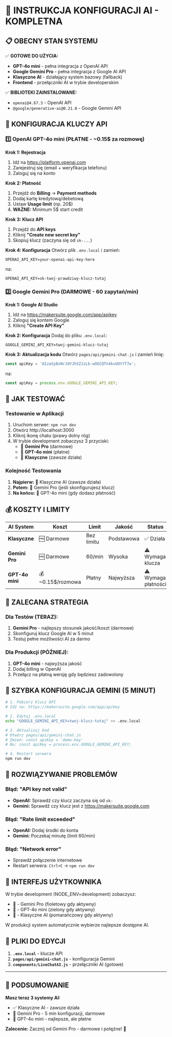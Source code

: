 # 🤖 INSTRUKCJA KONFIGURACJI AI - KOMPLETNA

## 📋 OBECNY STAN SYSTEMU

✅ **GOTOWE DO UŻYCIA:**
- **GPT-4o mini** - pełna integracja z OpenAI API
- **Google Gemini Pro** - pełna integracja z Google AI API  
- **Klasyczne AI** - działający system bazowy (fallback)
- **Frontend** - przełączniki AI w trybie developerskim

✅ **BIBLIOTEKI ZAINSTALOWANE:**
- `openai@4.67.3` - OpenAI API
- `@google/generative-ai@0.21.0` - Google Gemini API

## 🔧 KONFIGURACJA KLUCZY API

### 1️⃣ OpenAI GPT-4o mini (PŁATNE - ~0.15$ za rozmowę)

**Krok 1: Rejestracja**
1. Idź na https://platform.openai.com
2. Zarejestruj się (email + weryfikacja telefonu)
3. Zaloguj się na konto

**Krok 2: Płatność**
1. Przejdź do **Billing** → **Payment methods**
2. Dodaj kartę kredytową/debetową
3. Ustaw **Usage limit** (np. 20$)
4. **WAŻNE:** Minimum 5$ start credit

**Krok 3: Klucz API**
1. Przejdź do **API keys**
2. Kliknij **"Create new secret key"**
3. Skopiuj klucz (zaczyna się od `sk-...`)

**Krok 4: Konfiguracja**
Otwórz plik `.env.local` i zamień:
```
OPENAI_API_KEY=your-openai-api-key-here
```
na:
```
OPENAI_API_KEY=sk-twoj-prawdziwy-klucz-tutaj
```

### 2️⃣ Google Gemini Pro (DARMOWE - 60 zapytań/min)

**Krok 1: Google AI Studio**
1. Idź na https://makersuite.google.com/app/apikey
2. Zaloguj się kontem Google
3. Kliknij **"Create API Key"**

**Krok 2: Konfiguracja**
Dodaj do pliku `.env.local`:
```
GOOGLE_GEMINI_API_KEY=twoj-gemini-klucz-tutaj
```

**Krok 3: Aktualizacja kodu**
Otwórz `pages/api/gemini-chat.js` i zamień linię:
```javascript
const apiKey = 'AIzaSyBvNrJdYJhSZJzLb-wOGCQTn4kxUOtYT7w';
```
na:
```javascript
const apiKey = process.env.GOOGLE_GEMINI_API_KEY;
```

## 🎯 JAK TESTOWAĆ

### Testowanie w Aplikacji
1. Uruchom serwer: `npm run dev`
2. Otwórz http://localhost:3000
3. Kliknij ikonę chatu (prawy dolny róg)
4. W trybie development zobaczysz 3 przyciski:
   - 🔷 **Gemini Pro** (darmowe)
   - 🤖 **GPT-4o mini** (płatne)  
   - 🔧 **Klasyczne** (zawsze działa)

### Kolejność Testowania
1. **Najpierw:** 🔧 Klasyczne AI (zawsze działa)
2. **Potem:** 🔷 Gemini Pro (jeśli skonfigurujesz klucz)
3. **Na końcu:** 🤖 GPT-4o mini (gdy dodasz płatność)

## 💰 KOSZTY I LIMITY

| AI System | Koszt | Limit | Jakość | Status |
|-----------|-------|-------|--------|--------|
| **Klasyczne** | 🆓 Darmowe | Bez limitu | Podstawowa | ✅ Działa |
| **Gemini Pro** | 🆓 Darmowe | 60/min | Wysoka | ⚠️ Wymaga klucza |
| **GPT-4o mini** | 💰 ~0.15$/rozmowa | Płatny | Najwyższa | ⚠️ Wymaga płatności |

## 🚀 ZALECANA STRATEGIA

### Dla Testów (TERAZ):
1. **Gemini Pro** - najlepszy stosunek jakość/koszt (darmowe)
2. Skonfiguruj klucz Google AI w 5 minut
3. Testuj pełne możliwości AI za darmo

### Dla Produkcji (PÓŹNIEJ):
1. **GPT-4o mini** - najwyższa jakość
2. Dodaj billing w OpenAI
3. Przełącz na płatną wersję gdy będziesz zadowolony

## 🔧 SZYBKA KONFIGURACJA GEMINI (5 MINUT)

```bash
# 1. Pobierz klucz API
# Idź na: https://makersuite.google.com/app/apikey

# 2. Edytuj .env.local
echo "GOOGLE_GEMINI_API_KEY=twoj-klucz-tutaj" >> .env.local

# 3. Aktualizuj kod
# Otwórz pages/api/gemini-chat.js
# Zmień: const apiKey = 'demo-key'
# Na: const apiKey = process.env.GOOGLE_GEMINI_API_KEY;

# 4. Restart serwera
npm run dev
```

## 🐛 ROZWIĄZYWANIE PROBLEMÓW

### Błąd: "API key not valid"
- **OpenAI:** Sprawdź czy klucz zaczyna się od `sk-`
- **Gemini:** Sprawdź czy klucz jest z https://makersuite.google.com

### Błąd: "Rate limit exceeded"  
- **OpenAI:** Dodaj środki do konta
- **Gemini:** Poczekaj minutę (limit 60/min)

### Błąd: "Network error"
- Sprawdź połączenie internetowe
- Restart serwera: `Ctrl+C` → `npm run dev`

## 📱 INTERFEJS UŻYTKOWNIKA

W trybie development (NODE_ENV=development) zobaczysz:
- **🔷** - Gemini Pro (fioletowy gdy aktywny)
- **🤖** - GPT-4o mini (zielony gdy aktywny) 
- **🔧** - Klasyczne AI (pomarańczowy gdy aktywny)

W produkcji system automatycznie wybierze najlepsze dostępne AI.

## 📄 PLIKI DO EDYCJI

1. **`.env.local`** - klucze API
2. **`pages/api/gemini-chat.js`** - konfiguracja Gemini
3. **`components/LiveChatAI.js`** - przełączniki AI (gotowe)

---

## 🎉 PODSUMOWANIE

**Masz teraz 3 systemy AI:**
- ✅ Klasyczne AI - zawsze działa
- 🔷 Gemini Pro - 5 min konfiguracji, darmowe  
- 🤖 GPT-4o mini - najlepsze, ale płatne

**Zalecenie:** Zacznij od Gemini Pro - darmowe i potężne! 🚀